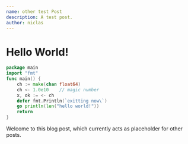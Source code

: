 ```yaml
---
name: other test Post
description: A test post.
author: niclas
---
```


# Hello World!

```go
package main
import "fmt"
func main() {
    ch := make(chan float64)
    ch <- 1.0e10    // magic number
    x, ok := <- ch
    defer fmt.Println(`exitting now\`)
    go println(len("hello world!"))
    return
}
```

Welcome to this blog post, which currently acts as placeholder for other posts.
